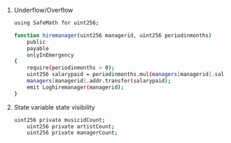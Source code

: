 1. Underflow/Overflow
	```bash
	using SafeMath for uint256;

	function hiremanager(uint256 managerid, uint256 periodinmonths)
        public
        payable
        onlyInEmergency
    {
        require(periodinmonths > 0);
        uint256 salarypaid = periodinmonths.mul(managers[managerid].salary);
        managers[managerid].addr.transfer(salarypaid);
        emit Loghiremanager(managerid);
    }
    ```
2. State variable state visibility
	```bash
	uint256 private musicidCount;
    	uint256 private artistCount;
    	uint256 private managerCount;
	```
